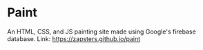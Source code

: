 # Paint
An HTML, CSS, and JS painting site made using Google's firebase database. 
Link: https://zapsters.github.io/paint

